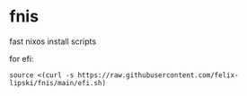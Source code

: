 # fnis
fast nixos install scripts

for efi:
```
source <(curl -s https://raw.githubusercontent.com/felix-lipski/fnis/main/efi.sh)
```
